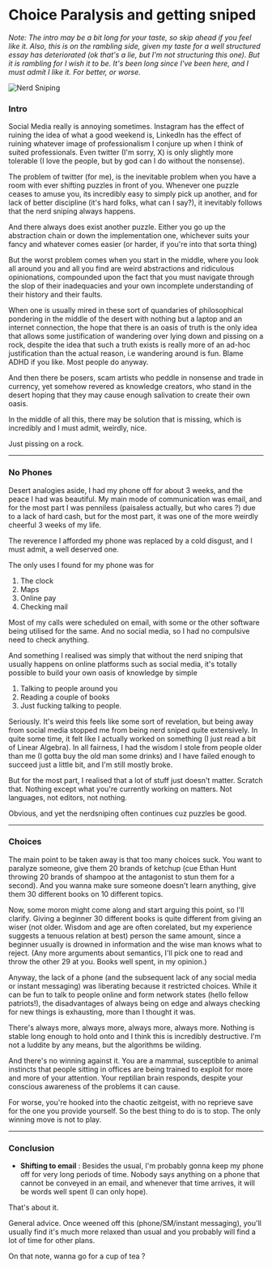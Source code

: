 # Choice Paralysis and getting sniped
*Note: The intro may be a bit long for your taste, so skip ahead if you feel like it. Also, this is on the rambling side, given my taste for a well structured essay has deteriorated (ok that's a lie, but I'm not structuring this one). But it is rambling for I wish it to be. It's been long since I've been here, and I must admit I like it. For better, or worse.*

![Nerd Sniping](https://imgs.xkcd.com/comics/nerd_sniping.png)
### Intro
Social Media really is annoying sometimes. Instagram has the effect of ruining the idea of what a good weekend is, LinkedIn has the effect of ruining whatever image of professionalism I conjure up when I think of suited professionals. Even twitter (I'm sorry, X) is only slightly more tolerable (I love the people, but by god can I do without the nonsense).

The problem of twitter (for me), is the inevitable problem when you have a room with ever shifting puzzles in front of you. Whenever one puzzle ceases to amuse you, its incredibly easy to simply pick up another, and for lack of better discipline (it's hard folks, what can I say?), it inevitably follows that the nerd sniping always happens.

And there always does exist another puzzle. Either you go up the abstraction chain or down the implementation one, whichever suits your fancy and whatever comes easier (or harder, if you're into that sorta thing)

But the worst problem comes when you start in the middle, where you look all around you and all you find are weird abstractions and ridiculous opinionations, compounded upon the fact that you must navigate through the slop of their inadequacies and your own incomplete understanding of their history and their faults.

When one is usually mired in these sort of quandaries of philosophical pondering in the middle of the desert with nothing but a laptop and an internet connection, the hope that there is an oasis of truth is the only idea that allows some justification of wandering over lying down and pissing on a rock, despite the idea that such a truth exists is really more of an ad-hoc justification than the actual reason, i.e wandering around is fun. Blame ADHD if you like. Most people do anyway.

And then there be posers, scam artists who peddle in nonsense and trade in currency, yet somehow revered as knowledge creators, who stand in the desert hoping that they may cause enough salivation to create their own oasis.

In the middle of all this, there may be solution that is missing, which is incredibly and I must admit, weirdly, nice.

Just pissing on a rock.

---
### No Phones
Desert analogies aside, I had my phone off for about 3 weeks, and the peace I had was beautiful. My main mode of communication was email, and for the most part I was penniless (paisaless actually, but who cares ?) due to a lack of hard cash, but for the most part, it was one of the more weirdly cheerful 3 weeks of my life.

The reverence I afforded my phone was replaced by a cold disgust, and I must admit, a well deserved one.

The only uses I found for my phone was for 
1. The clock
2. Maps
3. Online pay
4. Checking mail

Most of my calls were scheduled on email, with some or the other software being utilised for the same. And no social media, so I had no compulsive need to check anything.

And something I realised was simply that without the nerd sniping that usually happens on online platforms such as social media, it's totally possible to build your own oasis of knowledge by simple
1. Talking to people around you
2. Reading a couple of books
3. Just fucking talking to people.

Seriously. It's weird this feels like some sort of revelation, but being away from social media stopped me from being nerd sniped quite extensively. In quite some time, it felt like I actually worked on something (I just read a bit of Linear Algebra). In all fairness, I had the wisdom I stole from people older than me (I gotta buy the old man some drinks) and I have failed enough to succeed just a little bit, and I'm still mostly broke.

But for the most part, I realised that a lot of stuff just doesn't matter. Scratch that. Nothing except what you're currently working on matters. Not languages, not editors, not nothing.

Obvious, and yet the nerdsniping often continues cuz puzzles be good.

---
### Choices
The main point to be taken away is that too many choices suck. You want to paralyze someone, give them 20 brands of ketchup (cue Ethan Hunt throwing 20 brands of shampoo at the antagonist to stun them for a second). And you wanna make sure someone doesn't learn anything, give them 30 different books on 10 different topics.

Now, some moron might come along and start arguing this point, so I'll clarify. Giving a beginner 30 different books is quite different from giving an wiser (not older. Wisdom and age are often corelated, but my experience suggests a tenuous relation at best) person the same amount, since a beginner usually is drowned in information and the wise man knows what to reject. (Any more arguments about semantics, I'll pick one to read and throw the other 29 at you. Books well spent, in my opinion.)

Anyway, the lack of a phone (and the subsequent lack of any social media or instant messaging) was liberating because it restricted choices. While it can be fun to talk to people online and form network states (hello fellow patriots!), the disadvantages of always being on edge and always checking for new things is exhausting, more than I thought it was.

There's always more, always more, always more, always more. Nothing is stable long enough to hold onto and I think this is incredibly destructive. I'm not a luddite by any means, but the algorithms be wilding.

And there's no winning against it. You are a mammal, susceptible to animal instincts that people sitting in offices are being trained to exploit for more and more of your attention. Your reptilian brain responds, despite your conscious awareness of the problems it can cause.

For worse, you're hooked into the chaotic zeitgeist, with no reprieve save for the one you provide yourself. So the best thing to do is to stop. The only winning move is not to play.

---
### Conclusion
* **Shifting to email** : Besides the usual, I'm probably gonna keep my phone off for very long periods of time. Nobody says anything on a phone that cannot be conveyed in an email, and whenever that time arrives, it will be words well spent (I can only hope).

That's about it.

General advice. Once weened off this (phone/SM/instant messaging), you'll usually find it's much more relaxed than usual and you probably will find a lot of time for other plans.

On that note, wanna go for a cup of tea ?